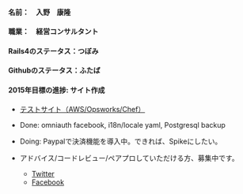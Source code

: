 #### 名前：　入野　康隆

#### 職業：　経営コンサルタント

#### Rails4のステータス：つぼみ

#### Githubのステータス：ふたば

#### 2015年目標の進捗: サイト作成
* [テストサイト（AWS/Opsworks/Chef）](http://www.dozen.today/ja/hello "Irino's Website")
* Done: omniauth facebook, i18n/locale yaml, Postgresql backup
* Doing: Paypalで決済機能を導入中。できれば、Spikeにしたい。

* アドバイス/コードレビュー/ペアプロしていただける方、募集中です。
  * [Twitter](https://twitter.com/Yasu_Irino "Irino's Twitter")
  * [Facebook](https://www.facebook.com/irinoyasu "Irino's Facebook")